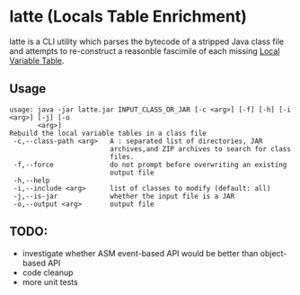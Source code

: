 # latte (Locals Table Enrichment)
latte is a CLI utility which parses the bytecode of a stripped Java class file and attempts to re-construct a reasonble fascimile of each missing [Local Variable Table](https://docs.oracle.com/javase/specs/jvms/se7/html/jvms-4.html#jvms-4.7.13).


## Usage
```
usage: java -jar latte.jar INPUT_CLASS_OR_JAR [-c <arg>] [-f] [-h] [-i <arg>] [-j] [-o
       <arg>]
Rebuild the local variable tables in a class file
 -c,--class-path <arg>   A : separated list of directories, JAR
                         archives,and ZIP archives to search for class
                         files.
 -f,--force              do not prompt before overwriting an existing
                         output file
 -h,--help
 -i,--include <arg>      list of classes to modify (default: all)
 -j,--is-jar             whether the input file is a JAR
 -o,--output <arg>       output file
```


## TODO:
* investigate whether ASM event-based API would be better than object-based API
* code cleanup
* more unit tests